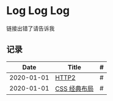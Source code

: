 # Log Log Log

链接出错了请告诉我

## 记录

| Date       | Title             | #   |
| ---------- | ----------------- | --- |
| 2020-01-01 | [HTTP2][1]        | #   |
| 2020-01-01 | [CSS 经典布局][2] | #   |

[1]: https://limichange.github.io/log-log-log/network/HTTP2.html
[2]: https://limichange.github.io/log-log-log/css/CSS%E7%BB%8F%E5%85%B8%E5%B8%83%E5%B1%80.html
